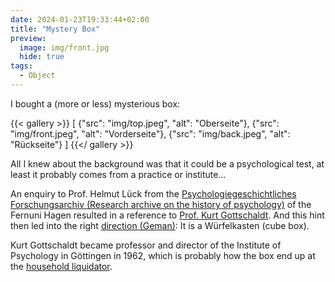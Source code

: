 ```yaml
---
date: 2024-01-23T19:33:44+02:00
title: "Mystery Box"
preview:
  image: img/front.jpg
  hide: true
tags:
  - Object
---
```


I bought a (more or less) mysterious box:
<!--more-->

{{< gallery >}}
[
  {"src": "img/top.jpeg", "alt": "Oberseite"},
  {"src": "img/front.jpeg", "alt": "Vorderseite"},
  {"src": "img/back.jpeg", "alt": "Rückseite"}
]
{{</ gallery >}}

All I knew about the background was that it could be a psychological test, at least it probably comes from a practice or institute...

An enquiry to Prof. Helmut Lück from the [Psychologiegeschichtliches Forschungsarchiv (Research archive on the history of psychology)](https://www.fernuni-hagen.de/psychologie/forschung/archiv.shtml) of the Fernuni Hagen resulted in a reference to [Prof. Kurt Gottschaldt](https://de.wikipedia.org/wiki/Kurt_Gottschaldt). And this hint then led into the right [direction (Geman)](https://www.psychology.hu-berlin.de/de/institut/kabinett/ausstellungsmodelle/wuerfelkasten_mit_foto.pdf): It is a Würfelkasten (cube box).

Kurt Gottschaldt became professor and director of the Institute of Psychology in Göttingen in 1962, which is probably how the box end up at the [household liquidator](https://www.moebelino.de/).
